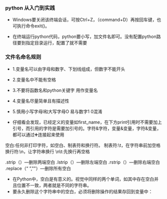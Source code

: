 ### python 从入门到实践

* Windows要关闭该终端会话，可按Ctrl+Z，（command+D）再按回车键，也可执行命令exit()。

* 在终端运行python代码，python要小写，加文件名即可。没有配置python路径要到指定目录运行，配置了就不需要
### 文件名命名规则
* 1.变量名可以由字母和数字、下划线组成，但数字不能开头
* 2.变量名中不能有空格
* 3.不要将函数名和python关键字 用作变量名
* 4.变量名尽量简单且有描述性
* 5.慎用小写字母l和大写字母O 易与数字1 0混淆

* 仔细看会发现，已经定义的变量如first_name，在下方print引用时不需要加上引号，而引用的字符是需要加引号的。字符&字符，变量&变量，字符&变量，都可以通过➕连接起来使用

空白:任何非打印字符，如空白、制表符和换行符。
制表符:\t，在字符串前加空格
换行符:\n，让字符串换行
\n\t:先换行再空格

.strip（）—删除两端空白
.lstrip（）—删除左端空白
.rstrip（）—删除右端空白
.replace（“ ”,""）—删除所有空白

* 在Python中，空白是有意义的。视觉中同样的两个单词，如其中存在空白并且位置不一致，两者就是不同的字符串。
* 要永久删除这个字符串中的空白，必须将删除操作的结果存回到变量中：

